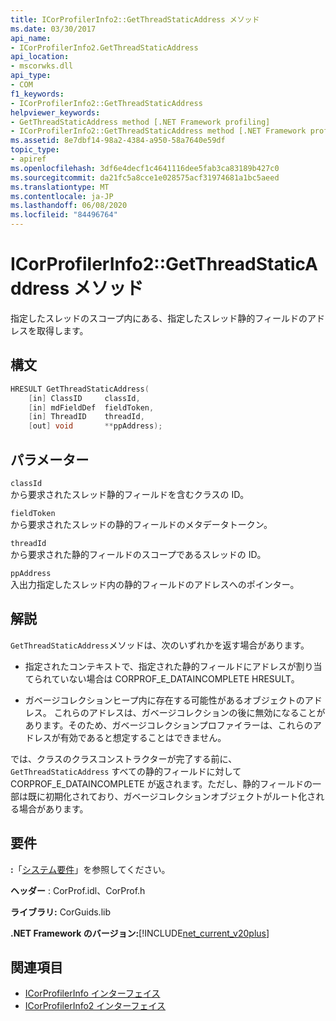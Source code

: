 ```yaml
---
title: ICorProfilerInfo2::GetThreadStaticAddress メソッド
ms.date: 03/30/2017
api_name:
- ICorProfilerInfo2.GetThreadStaticAddress
api_location:
- mscorwks.dll
api_type:
- COM
f1_keywords:
- ICorProfilerInfo2::GetThreadStaticAddress
helpviewer_keywords:
- GetThreadStaticAddress method [.NET Framework profiling]
- ICorProfilerInfo2::GetThreadStaticAddress method [.NET Framework profiling]
ms.assetid: 8e7dbf14-98a2-4384-a950-58a7640e59df
topic_type:
- apiref
ms.openlocfilehash: 3df6e4decf1c4641116dee5fab3ca83189b427c0
ms.sourcegitcommit: da21fc5a8cce1e028575acf31974681a1bc5aeed
ms.translationtype: MT
ms.contentlocale: ja-JP
ms.lasthandoff: 06/08/2020
ms.locfileid: "84496764"
---
```

# <a name="icorprofilerinfo2getthreadstaticaddress-method"></a>ICorProfilerInfo2::GetThreadStaticAddress メソッド
指定したスレッドのスコープ内にある、指定したスレッド静的フィールドのアドレスを取得します。  
  
## <a name="syntax"></a>構文  
  
```cpp  
HRESULT GetThreadStaticAddress(  
    [in] ClassID     classId,  
    [in] mdFieldDef  fieldToken,  
    [in] ThreadID    threadId,  
    [out] void       **ppAddress);  
```  
  
## <a name="parameters"></a>パラメーター  
 `classId`  
 から要求されたスレッド静的フィールドを含むクラスの ID。  
  
 `fieldToken`  
 から要求されたスレッドの静的フィールドのメタデータトークン。  
  
 `threadId`  
 から要求された静的フィールドのスコープであるスレッドの ID。  
  
 `ppAddress`  
 入出力指定したスレッド内の静的フィールドのアドレスへのポインター。  
  
## <a name="remarks"></a>解説  
 `GetThreadStaticAddress`メソッドは、次のいずれかを返す場合があります。  
  
- 指定されたコンテキストで、指定された静的フィールドにアドレスが割り当てられていない場合は CORPROF_E_DATAINCOMPLETE HRESULT。  
  
- ガベージコレクションヒープ内に存在する可能性があるオブジェクトのアドレス。 これらのアドレスは、ガベージコレクションの後に無効になることがあります。そのため、ガベージコレクションプロファイラーは、これらのアドレスが有効であると想定することはできません。  
  
 では、クラスのクラスコンストラクターが完了する前に、 `GetThreadStaticAddress` すべての静的フィールドに対して CORPROF_E_DATAINCOMPLETE が返されます。ただし、静的フィールドの一部は既に初期化されており、ガベージコレクションオブジェクトがルート化される場合があります。  
  
## <a name="requirements"></a>要件  
 **:**「[システム要件](../../get-started/system-requirements.md)」を参照してください。  
  
 **ヘッダー** : CorProf.idl、CorProf.h  
  
 **ライブラリ:** CorGuids.lib  
  
 **.NET Framework のバージョン:**[!INCLUDE[net_current_v20plus](../../../../includes/net-current-v20plus-md.md)]  
  
## <a name="see-also"></a>関連項目

- [ICorProfilerInfo インターフェイス](icorprofilerinfo-interface.md)
- [ICorProfilerInfo2 インターフェイス](icorprofilerinfo2-interface.md)
